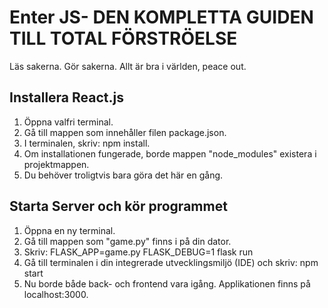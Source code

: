 # Enter JS- DEN KOMPLETTA GUIDEN TILL TOTAL FÖRSTRÖELSE

Läs sakerna. Gör sakerna. Allt är bra i världen, peace out.


## Installera React.js

1. Öppna valfri terminal.
2. Gå till mappen som innehåller filen package.json.
3. I terminalen, skriv:
                npm install.
4.  Om installationen fungerade, borde mappen "node_modules" existera i projektmappen.
5. Du behöver troligtvis bara göra det här en gång.

## Starta Server och kör programmet

1. Öppna en ny terminal.
2.  Gå till mappen som "game.py" finns i på din dator.
3. Skriv:
		FLASK_APP=game.py FLASK_DEBUG=1 flask run
4. Gå till terminalen i din integrerade utvecklingsmiljö (IDE) och skriv:
					npm start
5. Nu borde både back- och frontend vara igång. Applikationen finns på localhost:3000.